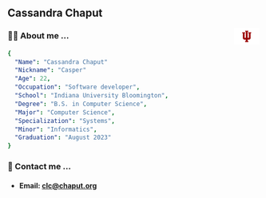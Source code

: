 ## Cassandra Chaput ## 
<img src="iu-trident-promo.png" width="50" align="right"/> </p> 

### :sassy_woman: About me ... ###
```yaml
{
  "Name": "Cassandra Chaput"
  "Nickname": "Casper"
  "Age": 22,
  "Occupation": "Software developer",
  "School": "Indiana University Bloomington",
  "Degree": "B.S. in Computer Science",
  "Major": "Computer Science",
  "Specialization": "Systems", 
  "Minor": "Informatics",
  "Graduation": "August 2023"
}
```

### :bust_in_silhouette: Contact me ... ###
- #### Email: clc@chaput.org ####
